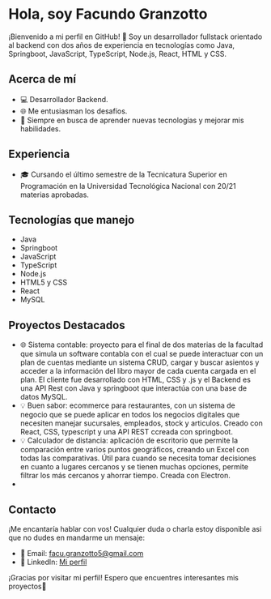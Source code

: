 # Hola, soy Facundo Granzotto

¡Bienvenido a mi perfil en GitHub! 👋 Soy un desarrollador fullstack orientado al backend con dos años de experiencia en tecnologías como Java, Springboot, JavaScript, TypeScript, Node.js, React, HTML y CSS.

## Acerca de mí

- 💻 Desarrollador Backend.
- 🌐 Me entusiasman los desafíos.
- 🚀 Siempre en busca de aprender nuevas tecnologías y mejorar mis habilidades.

## Experiencia

- 🎓 Cursando el último semestre de la Tecnicatura Superior en Programación en la Universidad Tecnológica Nacional con 20/21 materias aprobadas.

## Tecnologías que manejo

- Java
- Springboot
- JavaScript
- TypeScript
- Node.js
- HTML5 y CSS
- React
- MySQL

## Proyectos Destacados

- 🌐 Sistema contable: proyecto para el final de dos materias de la facultad que simula un software contabla con el cual se puede interactuar con un plan de cuentas mediante un sistema CRUD, cargar y buscar asientos y acceder a la información del libro mayor de cada cuenta cargada en el plan. El cliente fue desarrollado con HTML, CSS y .js y el Backend es una API Rest con Java y springboot que interactúa con una base de datos MySQL.
- 💡 Buen sabor: ecommerce para restaurantes, con un sistema de negocio que se puede aplicar en todos los negocios digitales que necesiten manejar sucursales, empleados, stock y articulos. Creado con React, CSS, typescript y una API REST ccreada con springboot.
- 💡 Calculador de distancia: aplicación de escritorio que permite la comparación entre varios puntos geográficos, creando un Excel con todas las comparativas. Útil para cuando se necesita tomar decisiones en cuanto a lugares cercanos y se tienen muchas opciones, permite filtrar los más cercanos y ahorrar tiempo. Creada con Electron.
- 
## Contacto
¡Me encantaría hablar con vos! Cualquier duda o charla estoy disponible asi que no dudes en mandarme un mensaje:

- 📧 Email: facu.granzotto5@gmail.com
- 💼 LinkedIn: [Mi perfil](https://www.linkedin.com/in/facundo-granzotto/)

¡Gracias por visitar mi perfil! Espero que encuentres interesantes mis proyectos🚀

